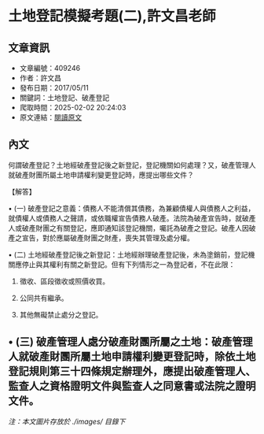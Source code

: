 # 土地登記模擬考題(二),許文昌老師

## 文章資訊
- 文章編號：409246
- 作者：許文昌
- 發布日期：2017/05/11
- 關鍵詞：土地登記、破產登記
- 爬取時間：2025-02-02 20:24:03
- 原文連結：[閱讀原文](https://real-estate.get.com.tw/Columns/detail.aspx?no=409246)

## 內文
何謂破產登記？土地經破產登記後之新登記，登記機關如何處理？又，破產管理人就破產財團所屬土地申請權利變更登記時，應提出哪些文件？

【解答】

• (一) 破產登記之意義：債務人不能清償其債務，為兼顧債權人與債務人之利益，就債權人或債務人之聲請，或依職權宣告債務人破產。法院為破產宣告時，就破產人或破產財團之有關登記，應即通知該登記機關，囑託為破產之登記。破產人因破產之宣告，對於應屬破產財團之財產，喪失其管理及處分權。

• (二) 土地經破產登記後之新登記：土地經辦理破產登記後，未為塗銷前，登記機關應停止與其權利有關之新登記。但有下列情形之一為登記者，不在此限：

1. 徵收、區段徵收或照價收買。

2. 公同共有繼承。

3. 其他無礙禁止處分之登記。

• (三) 破產管理人處分破產財團所屬之土地：破產管理人就破產財團所屬土地申請權利變更登記時，除依土地登記規則第三十四條規定辦理外，應提出破產管理人、監查人之資格證明文件與監查人之同意書或法院之證明文件。
---
*注：本文圖片存放於 ./images/ 目錄下*
